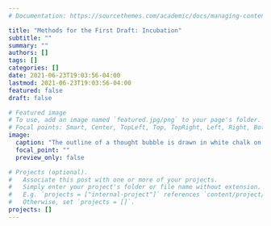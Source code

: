 ```yaml
---
# Documentation: https://sourcethemes.com/academic/docs/managing-content/

title: "Methods for the First Draft: Incubation"
subtitle: ""
summary: ""
authors: []
tags: []
categories: []
date: 2021-06-23T19:03:56-04:00
lastmod: 2021-06-23T19:03:56-04:00
featured: false
draft: false

# Featured image
# To use, add an image named `featured.jpg/png` to your page's folder.
# Focal points: Smart, Center, TopLeft, Top, TopRight, Left, Right, BottomLeft, Bottom, BottomRight.
image:
  caption: "The outline of a thought bubble is drawn in white chalk on a black chalkboard. Image by [Pete Linforth](https://pixabay.com/users/thedigitalartist-202249/?utm_source=link-attribution&amp;utm_medium=referral&amp;utm_campaign=image&amp;utm_content=3707295) from [Pixabay](https://pixabay.com/?utm_source=link-attribution&amp;utm_medium=referral&amp;utm_campaign=image&amp;utm_content=3707295)"
  focal_point: ""
  preview_only: false

# Projects (optional).
#   Associate this post with one or more of your projects.
#   Simply enter your project's folder or file name without extension.
#   E.g. `projects = ["internal-project"]` references `content/project/deep-learning/index.md`.
#   Otherwise, set `projects = []`.
projects: []
---
```

